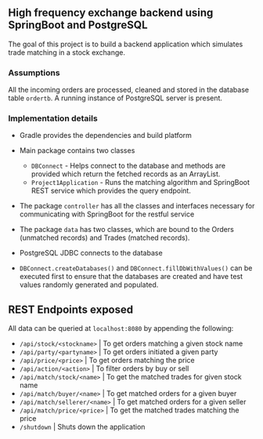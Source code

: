 ## High frequency exchange backend using SpringBoot and PostgreSQL
The goal of this project is to build a backend application which simulates trade matching in a stock exchange.

### Assumptions
All the incoming orders are processed, cleaned and stored in the database table `ordertb`.
A running instance of PostgreSQL server is present.

### Implementation details
 - Gradle provides the dependencies and build platform
 - Main package contains two classes
    - `DBConnect` - Helps connect to the database and methods are provided which return the fetched records as an ArrayList.
    - `Project1Application` - Runs the matching algorithm and SpringBoot REST service which provides the query endpoint.
 - The package `controller` has all the classes and interfaces necessary for communicating with SpringBoot for the restful service
 - The package `data` has two classes, which are bound to the Orders (unmatched records) and Trades (matched records).
 - PostgreSQL JDBC connects to the database
 
 - `DBConnect.createDatabases()` and `DBConnect.fillDbWithValues()` can be executed first to ensure that the databases 
 are created and have test values randomly generated and populated.
 
 ## REST Endpoints exposed
 All data can be queried at `localhost:8080` by appending the following:
 - `/api/stock/<stockname>` | To get orders matching a given stock name
 - `/api/party/<partyname>` | To get orders initiated a given party
 - `/api/price/<price>`     | To get orders matching the price
 - `/api/action/<action>`   | To filter orders by buy or sell
 - `/api/match/stock/<name>`     | To get the matched trades for given stock name
 - `/api/match/buyer/<name>`     | To get matched orders for a given buyer
 - `/api/match/sellerer/<name>`     | To get matched orders for a given seller
 - `/api/match/price/<price>`     | To get the matched trades matching the price
 - `/shutdown` | Shuts down the application